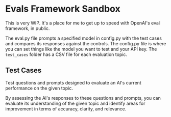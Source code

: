 # Evals Framework Sandbox

This is very WIP. It's a place for me to get up to speed with OpenAI's eval framework, in public.

The eval.py file prompts a specified model in config.py with the test cases and compares its responses against the controls. The config.py file is where you can set things like the model you want to test and your API key. The `test_cases` folder has a CSV file for each evaluation topic. 

## Test Cases

Test questions and prompts designed to evaluate an AI's current performance on the given topic.

By assessing the AI's responses to these questions and prompts, you can evaluate its understanding of the given topic and identify areas for improvement in terms of accuracy, clarity, and relevance.
